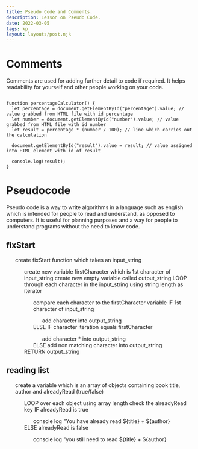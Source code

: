 ```yaml
---
title: Pseudo Code and Comments.
description: Lesson on Pseudo Code.
date: 2022-03-05
tags: kp
layout: layouts/post.njk
---
```


# Comments

Comments are used for adding further detail to code if required. It helps readability for yourself and other people working on your code. 

<pre><code>
function percentageCalculator() {
  let percentage = document.getElementById("percentage").value; // value grabbed from HTML file with id percentage
  let number = document.getElementById("number").value; // value grabbed from HTML file with id number
  let result = percentage * (number / 100); // line which carries out the calculation
  
  document.getElementById("result").value = result; // value assigned into HTML element with id of result
  
  console.log(result);
}
</code></pre>


# Pseudocode
Pseudo code is a way to write algorithms in a language such as english which is intended for people to read and understand, as opposed to computers. It is useful for planning purposes and a way for people to understand programs without the need to know code. 

## fixStart
<ul>
create fixStart function which takes an input_string
    <ul>
    create new variable firstCharacter which is 1st character of input_string
    create new empty variable called output_string
    LOOP through each character in the input_string using string length as iterator
        <ul>
        compare each character to the firstCharacter variable
        IF 1st character of input_string
            <ul>
            add character into output_string
            </ul>
        ELSE IF character iteration equals firstCharacter
            <ul>
            add character * into output_string
            </ul>
        ELSE add non matching character into output_string
        </ul>
    RETURN output_string
    </ul>
</ul>

## reading list

<ul>
create a variable which is an array of objects containing book title, author and alreadyRead (true/false)
    <ul>
    LOOP over each object using array length
    check the alreadyRead key
    IF alreadyRead is true
        <ul>
        console log "You have already read ${title} + ${author}
        </ul>
    ELSE alreadyRead is false
        <ul>
        console log "you still need to read ${title} + ${author}
        </ul>
    </ul>
</ul>